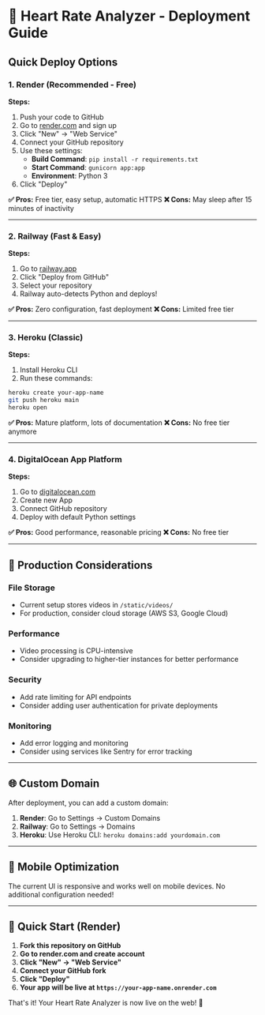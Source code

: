 # 🚀 Heart Rate Analyzer - Deployment Guide

## Quick Deploy Options

### 1. **Render (Recommended - Free)**

**Steps:**
1. Push your code to GitHub
2. Go to [render.com](https://render.com) and sign up
3. Click "New" → "Web Service"
4. Connect your GitHub repository
5. Use these settings:
   - **Build Command**: `pip install -r requirements.txt`
   - **Start Command**: `gunicorn app:app`
   - **Environment**: Python 3
6. Click "Deploy"

**✅ Pros:** Free tier, easy setup, automatic HTTPS
**❌ Cons:** May sleep after 15 minutes of inactivity

---

### 2. **Railway (Fast & Easy)**

**Steps:**
1. Go to [railway.app](https://railway.app)
2. Click "Deploy from GitHub"
3. Select your repository
4. Railway auto-detects Python and deploys!

**✅ Pros:** Zero configuration, fast deployment
**❌ Cons:** Limited free tier

---

### 3. **Heroku (Classic)**

**Steps:**
1. Install Heroku CLI
2. Run these commands:
```bash
heroku create your-app-name
git push heroku main
heroku open
```

**✅ Pros:** Mature platform, lots of documentation
**❌ Cons:** No free tier anymore

---

### 4. **DigitalOcean App Platform**

**Steps:**
1. Go to [digitalocean.com](https://digitalocean.com)
2. Create new App
3. Connect GitHub repository
4. Deploy with default Python settings

**✅ Pros:** Good performance, reasonable pricing
**❌ Cons:** No free tier

---

## 🔧 **Production Considerations**

### **File Storage**
- Current setup stores videos in `/static/videos/`
- For production, consider cloud storage (AWS S3, Google Cloud)

### **Performance**
- Video processing is CPU-intensive
- Consider upgrading to higher-tier instances for better performance

### **Security**
- Add rate limiting for API endpoints
- Consider adding user authentication for private deployments

### **Monitoring**
- Add error logging and monitoring
- Consider using services like Sentry for error tracking

---

## 🌐 **Custom Domain**

After deployment, you can add a custom domain:

1. **Render**: Go to Settings → Custom Domains
2. **Railway**: Go to Settings → Domains  
3. **Heroku**: Use Heroku CLI: `heroku domains:add yourdomain.com`

---

## 📱 **Mobile Optimization**

The current UI is responsive and works well on mobile devices. No additional configuration needed!

---

## 🎯 **Quick Start (Render)**

1. **Fork this repository on GitHub**
2. **Go to render.com and create account**
3. **Click "New" → "Web Service"**
4. **Connect your GitHub fork**
5. **Click "Deploy"**
6. **Your app will be live at `https://your-app-name.onrender.com`**

That's it! Your Heart Rate Analyzer is now live on the web! 🎉 